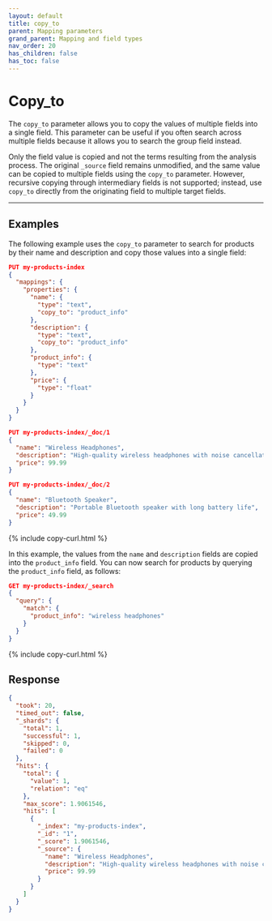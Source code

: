 ```yaml
---
layout: default
title: copy_to
parent: Mapping parameters
grand_parent: Mapping and field types
nav_order: 20
has_children: false
has_toc: false
---
```


# Copy_to

The `copy_to` parameter allows you to copy the values of multiple fields into a single field. This parameter can be useful if you often search across multiple fields because it allows you to search the group field instead. 

Only the field value is copied and not the terms resulting from the analysis process. The original `_source` field remains unmodified, and the same value can be copied to multiple fields using the `copy_to` parameter. However, recursive copying through intermediary fields is not supported; instead, use `copy_to` directly from the originating field to multiple target fields.

---

## Examples

The following example uses the `copy_to` parameter to search for products by their name and description and copy those values into a single field:

```json
PUT my-products-index
{
  "mappings": {
    "properties": {
      "name": {
        "type": "text",
        "copy_to": "product_info"
      },
      "description": {
        "type": "text",
        "copy_to": "product_info" 
      },
      "product_info": {
        "type": "text"
      },
      "price": {
        "type": "float"
      }
    }
  }
}

PUT my-products-index/_doc/1
{
  "name": "Wireless Headphones",
  "description": "High-quality wireless headphones with noise cancellation",
  "price": 99.99
}

PUT my-products-index/_doc/2
{
  "name": "Bluetooth Speaker",
  "description": "Portable Bluetooth speaker with long battery life",
  "price": 49.99
}
```
{% include copy-curl.html %}

In this example, the values from the `name` and `description` fields are copied into the `product_info` field. You can now search for products by querying the `product_info` field, as follows:

```json
GET my-products-index/_search
{
  "query": {
    "match": {
      "product_info": "wireless headphones"
    }
  }
}
```
{% include copy-curl.html %}

## Response

```json
{
  "took": 20,
  "timed_out": false,
  "_shards": {
    "total": 1,
    "successful": 1,
    "skipped": 0,
    "failed": 0
  },
  "hits": {
    "total": {
      "value": 1,
      "relation": "eq"
    },
    "max_score": 1.9061546,
    "hits": [
      {
        "_index": "my-products-index",
        "_id": "1",
        "_score": 1.9061546,
        "_source": {
          "name": "Wireless Headphones",
          "description": "High-quality wireless headphones with noise cancellation",
          "price": 99.99
        }
      }
    ]
  }
}
```


